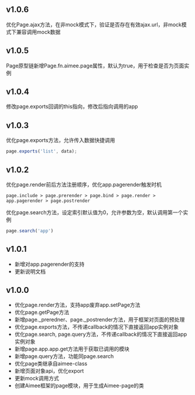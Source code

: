 v1.0.6
---
优化Page.ajax方法，在非mock模式下，验证是否存在有效ajax.url，非mock模式下兼容调用mock数据

v1.0.5
---
Page原型链新增Page.fn.aimee.page属性，默认为true，用于检查是否为页面实例

v1.0.4
---
修改page.exports回调的this指向，修改后指向调用的app

v1.0.3
---
优化page.exports方法，允许传入数据快捷调用
```javascript
page.exports('list', data);
```


v1.0.2
---
优化page.render前后方法注册顺序，优化app.pagerender触发时机  
```
page.include > page.prerender > page.bind > page.render > app.pagerender > page.postrender 
```   
优化page.search方法，设定索引默认值为0，允许参数为空，默认调用第一个实例
```javascript
page.search('app')
```


v1.0.1
---
* 新增对app.pagerender的支持
* 更新说明文档


v1.0.0
---
* 优化page.render方法，支持app废弃app.setPage方法
* 优化page.getPage方法
* 新增page._preredner、page._postrender方法，用于框架对页面的预处理
* 优化page.exports方法，不传递callback的情况下直接返回app实例对象
* 优化page.search,  page.query方法，不传递callback的情况下直接返回app实例对象
* 新增page.app.app.get方法用于获取已调用的模块
* 新增page.query方法，功能同page.search
* 优化page类继承自aimee-class
* 新增页面对象api，优化export
* 更新mock调用方式
* 创建Aimee框架的page模块，用于生成Aimee-page的类